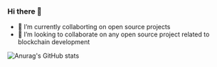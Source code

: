 ### Hi there 👋

- 🌱 I’m currently collaborting on open source projects
- 👯 I’m looking to collaborate on any open source project related to blockchain development

![Anurag's GitHub stats](https://github-readme-stats.vercel.app/api?username=albertopeam&show_icons=true)
